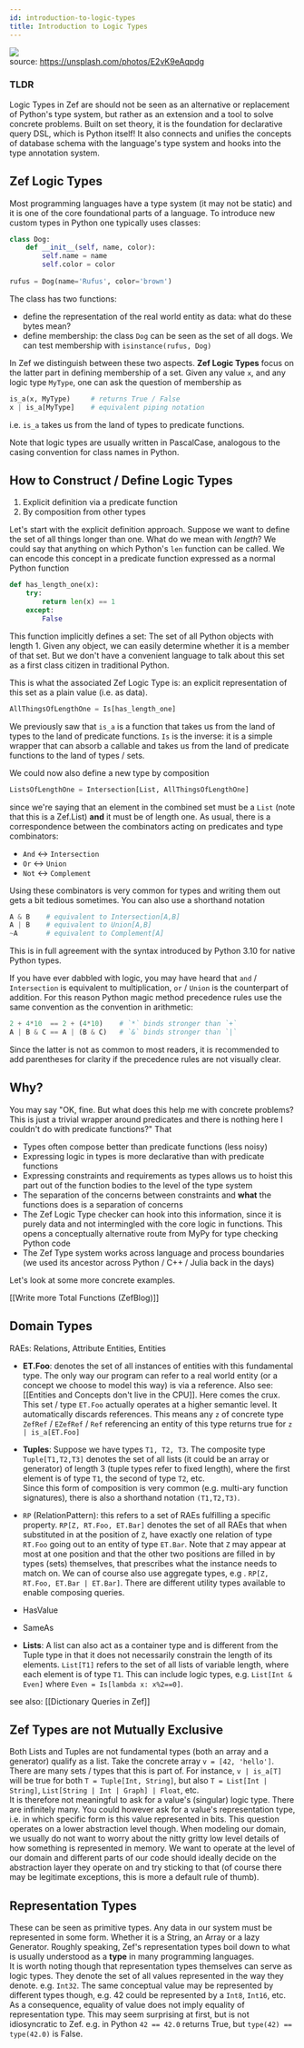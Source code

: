 ```yaml
---
id: introduction-to-logic-types
title: Introduction to Logic Types
---
```


  
  
![](159f741a856a1b9a95d017f7e0015528fd2a8c2e40c53ee6469ee9b2835cc18e.png)  
source: https://unsplash.com/photos/E2vK9eAqpdg  
  
  
### TLDR  
Logic Types in Zef are should not be seen as an alternative or replacement of Python's type system, but rather as an extension and a tool to solve concrete problems. Built on set theory, it is the foundation for declarative query DSL, which is Python itself! It also connects and unifies the concepts of database schema with the language's type system and hooks into the type annotation system.  
  
  
  
  
  
## Zef Logic Types  
Most programming languages have a type system (it may not be static) and it is one of the core foundational parts of a language. To introduce new custom types in Python one typically uses classes:  
```python  
class Dog:  
	def __init__(self, name, color):  
		self.name = name  
		self.color = color  
  
rufus = Dog(name='Rufus', color='brown')  
```  
  
The class has two functions:  
- define the representation of the real world entity as data: what do these bytes mean?  
- define membership: the class `Dog` can be seen as the set of all dogs. We can test membership with `isinstance(rufus, Dog)`  
  
In Zef we distinguish between these two aspects. **Zef Logic Types** focus on the latter part in defining membership of a set. Given any value `x`, and any logic type `MyType`, one can ask the question of membership as   
```python  
is_a(x, MyType)     # returns True / False  
x | is_a[MyType]    # equivalent piping notation  
```  
i.e. `is_a` takes us from the land of types to predicate functions.  
  
Note that logic types are usually written in PascalCase, analogous to the casing convention for class names in Python.  
  
  
## How to Construct / Define Logic Types  
1. Explicit definition via a predicate function  
2. By composition from other types  
  
Let's start with the explicit definition approach. Suppose we want to define the set of all things longer than one. What do we mean with *length*? We could say that anything on which Python's `len` function can be called. We can encode this concept in a predicate function expressed as a normal Python function  
```python  
def has_length_one(x):  
	try:  
		return len(x) == 1  
	except:  
		False  
```  
  
This function implicitly defines a set: The set of all Python objects with length 1. Given any object, we can easily determine whether it is a member of that set. But we don't have a convenient language to talk about this set as a first class citizen in traditional Python.   
  
This is what the associated Zef Logic Type is: an explicit representation of this set as a plain value (i.e. as data).  
```python  
AllThingsOfLengthOne = Is[has_length_one]  
```  
  
We previously saw that `is_a` is a function that takes us from the land of types to the land of predicate functions. `Is` is the inverse: it is a simple wrapper that can absorb a callable and takes us from the land of predicate functions to the land of types / sets.  
  
We could now also define a new type by composition  
```python  
ListsOfLengthOne = Intersection[List, AllThingsOfLengthOne]  
```  
since we're saying that an element in the combined set must be a `List` (note that this is a Zef.List) **and** it must be of length one. As usual, there is a correspondence between the combinators acting on predicates and type combinators:  
- `And` ↔️ `Intersection`  
- `Or`   ↔️ `Union`  
- `Not` ↔️ `Complement`  
  
Using these combinators is very common for types and writing them out gets a bit tedious sometimes. You can also use a shorthand notation  
```python  
A & B    # equivalent to Intersection[A,B]  
A | B    # equivalent to Union[A,B]  
~A       # equivalent to Complement[A]  
```  
This is in full agreement with the syntax introduced by Python 3.10 for native Python types.  
  
If you have ever dabbled with logic, you may have heard that `and` / `Intersection` is equivalent to multiplication, `or` / `Union` is the counterpart of addition. For this reason Python magic method precedence rules use the same convention as the convention in arithmetic:  
```python  
2 + 4*10  == 2 + (4*10)    # `*` binds stronger than `+`  
A | B & C == A | (B & C)   # `&` binds stronger than `|`  
```  
Since the latter is not as common to most readers, it is recommended to add parentheses for clarity if the precedence rules are not visually clear.  
  
  
## Why?  
You may say "OK, fine. But what does this help me with concrete problems? This is just a trivial wrapper around predicates and there is nothing here I couldn't do with predicate functions?" That  
- Types often compose better than predicate functions (less noisy)  
- Expressing logic in types is more declarative than with predicate functions  
- Expressing constraints and requirements as types allows us to hoist this part out of the function bodies to the level of the type system  
- The separation of the concerns between constraints and **what** the functions does is a separation of concerns  
- The Zef Logic Type checker can hook into this information, since it is purely data and not intermingled with the core logic in functions. This opens a conceptually alternative route from MyPy for type checking Python code  
- The Zef Type system works across language and process boundaries (we used its ancestor across Python / C++ / Julia back in the days)  
  
  
Let's look at some more concrete examples.  
  
[[Write more Total Functions (ZefBlog)]]  
  
  
  
  
## Domain Types  
RAEs: Relations, Attribute Entities, Entities  
  
- **ET.Foo**: denotes the set of all instances of entities with this fundamental type. The only way our program can refer to a real world entity (or a concept we choose to model this way) is via a reference. Also see: [[Entities and Concepts don't live in the CPU]]. Here comes the crux. This set / type `ET.Foo` actually operates at a higher semantic level. It automatically discards references. This means any `z` of concrete type  `ZefRef` / `EZefRef` / `Ref`  referencing an entity of this type returns true for `z | is_a[ET.Foo]`  
  
- **Tuples**: Suppose we have types `T1, T2, T3`. The composite type `Tuple[T1,T2,T3]` denotes the set of all lists (it could be an array or generator) of length 3 (tuple types refer to fixed length), where the first element is of type `T1`, the second of type `T2`, etc.   
  Since this form of composition is very common (e.g. multi-ary function signatures), there is also a shorthand notation `(T1,T2,T3)`.  
  
- `RP` (RelationPattern): this refers to a set of RAEs fulfilling a specific property. `RP[Z, RT.Foo, ET.Bar]` denotes the set of all RAEs that when substituted in at the position of `Z`, have exactly one relation of type `RT.Foo` going out to an entity of type `ET.Bar`. Note that `Z` may appear at most at one position and that the other two positions are filled in by types (sets) themselves, that prescribes what the instance needs to match on. We can of course also use aggregate types, e.g . `RP[Z, RT.Foo, ET.Bar | ET.Bar]`. There are different utility types available to enable composing queries.  
- HasValue  
- SameAs  
  
  
- **Lists**: A list can also act as a container type and is different from the Tuple type in that it does not necessarily constrain the length of its elements. `List[T1]` refers to the set of all lists of variable length, where each element is of type `T1`. This can include logic types, e.g. `List[Int & Even]` where `Even = Is[lambda x: x%2==0]`.    
  
  
  
see also: [[Dictionary Queries in Zef]]  
  
  
  
  
  
## Zef Types are not Mutually Exclusive  
Both Lists and Tuples are not fundamental types (both an array and a generator) qualify as a list. Take the concrete array `v = [42, 'hello']`. There are many sets / types that this is part of. For instance, `v | is_a[T]` will be true for both `T = Tuple[Int, String]`, but also `T = List[Int | String]`, `List[String | Int | Graph] | Float`, etc.  
It is therefore not meaningful to ask for a value's (singular) logic type. There are infinitely many. You could however ask for a value's representation type, i.e. in which specific form is this value represented in bits. This question operates on a lower abstraction level though. When modeling our domain, we usually do not want to worry about the nitty gritty low level details of how something is represented in memory. We want to operate at the level of our domain and different parts of our code should ideally decide on the abstraction layer they operate on and try sticking to that (of course there may be legitimate exceptions, this is more a default rule of thumb).  
  
  
## Representation Types  
These can be seen as primitive types. Any data in our system must be represented in some form. Whether it is a String, an Array or a lazy Generator. Roughly speaking, Zef's representation types boil down to what is usually understood as a **type** in many programming languages.  
It is worth noting though that representation types themselves can serve as logic types. They denote the set of all values represented in the way they denote. e.g. `Int32`. The same conceptual value may be represented by different types though, e.g. 42 could be represented by a `Int8`, `Int16`, etc.  
As a consequence, equality of value does not imply equality of representation type. This may seem surprising at first, but is not idiosyncratic to Zef. e.g. in Python `42 == 42.0` returns True, but `type(42) == type(42.0)` is False.  
  
  
